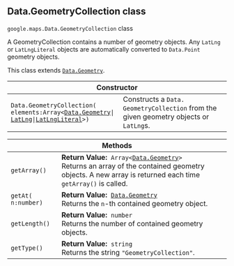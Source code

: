 <h2 id="Data.GeometryCollection"> Data.GeometryCollection class </h2><p>
<code><span itemprop="path">google.maps</span>.<span itemprop="name">Data.GeometryCollection</span></code>
class
</p><p>A GeometryCollection contains a number of geometry objects. Any <code>LatLng</code> or <code>LatLngLiteral</code> objects are automatically converted to <code>Data.Point</code> geometry objects.</p><p>This class extends
<code><a href="https://github.com/amenadiel/google-maps-documentation/blob/master/docs/Data.Geometry.md">Data.Geometry</a></code>.
</p><div class="devsite-table-wrapper"><table class="constructors responsive" summary="class Data.GeometryCollection - Constructor">
<thead>
<tr><th colspan="2">Constructor</th>
</tr></thead>
<tbody>
<tr>
<td><code><span>Data.<wbr>GeometryCollection(<wbr>elements:Array&lt;</span><a href="https://github.com/amenadiel/google-maps-documentation/blob/master/docs/Data.Geometry.md"><span>Data.<wbr>Geometry</span></a><span>|<wbr></span><a href="https://github.com/amenadiel/google-maps-documentation/blob/master/docs/LatLng.md"><span>LatLng</span></a><span>|<wbr></span><a href="https://github.com/amenadiel/google-maps-documentation/blob/master/docs/LatLngLiteral.md"><span>LatLngLiteral</span></a><span>&gt;)</span></code></td>
<td>Constructs a <code><span>Data.<wbr>GeometryCollection</span></code> from the given geometry objects or <code><span>LatLng</span></code>s.</td>
</tr>
</tbody>
</table></div><div class="devsite-table-wrapper"><table class="methods responsive" summary="class Data.GeometryCollection - Methods">
<thead>
<tr><th colspan="2">Methods</th>
</tr></thead>
<tbody>
<tr>
<td><code><span>getArray()</span></code></td>
<td><div><strong>Return Value:</strong>&nbsp; <code>Array&lt;<a href="https://github.com/amenadiel/google-maps-documentation/blob/master/docs/Data.Geometry.md">Data.Geometry</a>&gt;</code></div>
<div class="desc">Returns an array of the contained geometry objects. A new array is returned each time <code>getArray()</code> is called.</div></td>
</tr>
<tr>
<td><code><span>getAt(<wbr>n:number)</span></code></td>
<td><div><strong>Return Value:</strong>&nbsp; <code><a href="https://github.com/amenadiel/google-maps-documentation/blob/master/docs/Data.Geometry.md">Data.Geometry</a></code></div>
<div class="desc">Returns the <code>n</code>-th contained geometry object.</div></td>
</tr>
<tr>
<td><code><span>getLength()</span></code></td>
<td><div><strong>Return Value:</strong>&nbsp; <code>number</code></div>
<div class="desc">Returns the number of contained geometry objects.</div></td>
</tr>
<tr>
<td><code><span>getType()</span></code></td>
<td><div><strong>Return Value:</strong>&nbsp; <code>string</code></div>
<div class="desc">Returns the string <code>"GeometryCollection"</code>.</div></td>
</tr>
</tbody>
</table></div>